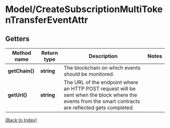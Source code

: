 # Model/CreateSubscriptionMultiTokenTransferEventAttr

## Getters

Method name | Return type | Description | Notes
------------ | ------------- | ------------- | -------------
**getChain()** | **string** | The blockchain on which events should be monitored. |
**getUrl()** | **string** | The URL of the endpoint where an HTTP POST request will be sent when the block where the events from the smart contracts are reflected gets completed. |

[[Back to Index]](../index.md)
